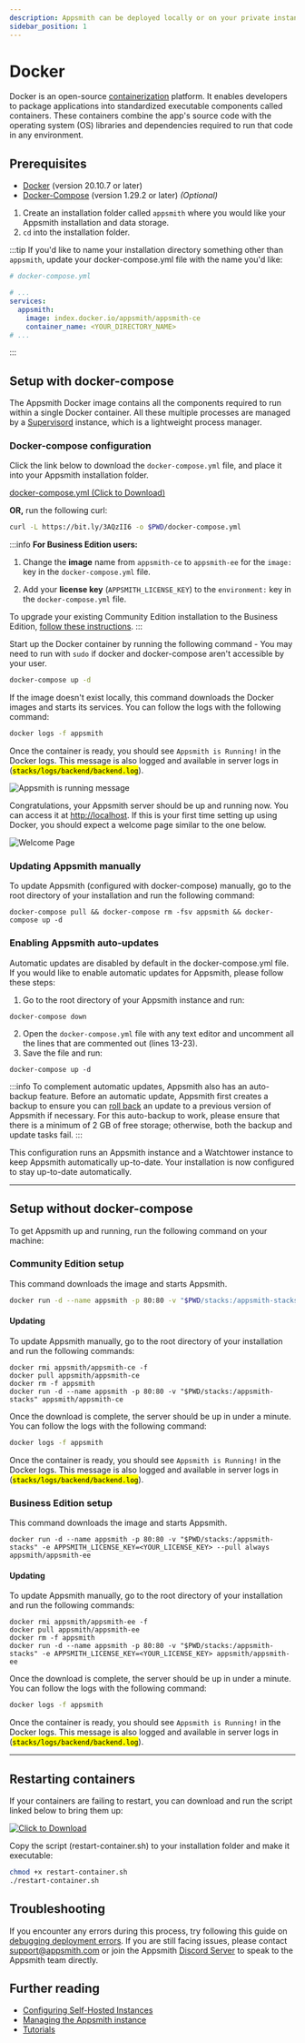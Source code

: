 ```yaml
---
description: Appsmith can be deployed locally or on your private instance using Docker
sidebar_position: 1
---
```


# Docker

Docker is an open-source [containerization](https://www.ibm.com/in-en/cloud/learn/containerization) platform. It enables developers to package applications into standardized executable components called containers. These containers combine the app's source code with the operating system (OS) libraries and dependencies required to run that code in any environment.

<object data="https://www.youtube.com/embed/Tde7GqE6FQQ?autoplay=0" width='750px' height='400px'></object> 

## Prerequisites

* [Docker](https://docs.docker.com/get-docker/) (version 20.10.7 or later)
* [Docker-Compose](https://docs.docker.com/compose/install/) (version 1.29.2 or later) _(Optional)_

1. Create an installation folder called `appsmith` where you would like your Appsmith installation and data storage.
2. `cd` into the installation folder.

:::tip
If you'd like to name your installation directory something other than `appsmith`, update your docker-compose.yml file with the name you'd like:
```yml
# docker-compose.yml

# ...
services:
  appsmith:
    image: index.docker.io/appsmith/appsmith-ce
    container_name: <YOUR_DIRECTORY_NAME>
# ...
```
:::

## Setup with docker-compose

The Appsmith Docker image contains all the components required to run within a single Docker container. All these multiple processes are managed by a [Supervisord](http://supervisord.org/) instance, which is a lightweight process manager.

### Docker-compose configuration

Click the link below to download the `docker-compose.yml` file, and place it into your Appsmith installation folder.

<a target="_blank" href='/img/docker-compose_(3).yml' download="docker-compose_(3).yml">docker-compose.yml (Click to Download)</a>

**OR,** run the following curl:

```bash
curl -L https://bit.ly/3AQzII6 -o $PWD/docker-compose.yml
```

:::info
**For Business Edition users:**

1. Change the **image** name from `appsmith-ce` to `appsmith-ee` for the `image:` key in the `docker-compose.yml` file.

2. Add your **license key** (`APPSMITH_LICENSE_KEY`) to the `environment:` key in the `docker-compose.yml` file.

To upgrade your existing Community Edition installation to the Business Edition, [follow these instructions](../../upgrade-to-business-edition/).
:::

Start up the Docker container by running the following command - You may need to run with `sudo` if docker and docker-compose aren't accessible by your user.

```bash
docker-compose up -d
```

If the image doesn't exist locally, this command downloads the Docker images and starts its services. You can follow the logs with the following command:

```bash
docker logs -f appsmith
```

Once the container is ready, you should see `Appsmith is Running!` in the Docker logs. This message is also logged and available in server logs in (<mark>`stacks/logs/backend/backend.log`</mark>).

![Appsmith is running message](/img/InstallationGuides__Docker__AppsmithRunningMessage.png)

Congratulations, your Appsmith server should be up and running now. You can access it at [http://localhost](http://localhost). If this is your first time setting up using Docker, you should expect a welcome page similar to the one below.

![Welcome Page](</img/image_(1)_(1).png>)

### Updating Appsmith manually

To update Appsmith (configured with docker-compose) manually, go to the root directory of your installation and run the following command:

```
docker-compose pull && docker-compose rm -fsv appsmith && docker-compose up -d
```

### Enabling Appsmith auto-updates

Automatic updates are disabled by default in the docker-compose.yml file. If you would like to enable automatic updates for Appsmith, please follow these steps:

1. Go to the root directory of your Appsmith instance and run:

```
docker-compose down
```

2. Open the `docker-compose.yml` file with any text editor and uncomment all the lines that are commented out (lines 13-23).
3. Save the file and run:

```
docker-compose up -d
```

:::info
To complement automatic updates, Appsmith also has an auto-backup feature. Before an automatic update, Appsmith first creates a backup to ensure you can [roll back](/getting-started/setup/instance-management/appsmithctl#restore-appsmith-instance) an update to a previous version of Appsmith if necessary. For this auto-backup to work, please ensure that there is a minimum of 2 GB of free storage; otherwise, both the backup and update tasks fail.
:::

This configuration runs an Appsmith instance and a Watchtower instance to keep Appsmith automatically up-to-date. Your installation is now configured to stay up-to-date automatically.

---

## Setup without docker-compose

To get Appsmith up and running, run the following command on your machine:

### Community Edition setup

This command downloads the image and starts Appsmith.

```bash
docker run -d --name appsmith -p 80:80 -v "$PWD/stacks:/appsmith-stacks" --pull always appsmith/appsmith-ce
```

#### Updating

To update Appsmith manually, go to the root directory of your installation and run the following commands:

```
docker rmi appsmith/appsmith-ce -f
docker pull appsmith/appsmith-ce
docker rm -f appsmith
docker run -d --name appsmith -p 80:80 -v "$PWD/stacks:/appsmith-stacks" appsmith/appsmith-ce
```

Once the download is complete, the server should be up in under a minute. You can follow the logs with the following command:

```bash
docker logs -f appsmith
```

Once the container is ready, you should see `Appsmith is Running!` in the Docker logs. This message is also logged and available in server logs in (<mark>`stacks/logs/backend/backend.log`</mark>).

### Business Edition setup

This command downloads the image and starts Appsmith.

```
docker run -d --name appsmith -p 80:80 -v "$PWD/stacks:/appsmith-stacks" -e APPSMITH_LICENSE_KEY=<YOUR_LICENSE_KEY> --pull always appsmith/appsmith-ee
```

#### Updating

To update Appsmith manually, go to the root directory of your installation and run the following commands:

```
docker rmi appsmith/appsmith-ee -f
docker pull appsmith/appsmith-ee
docker rm -f appsmith
docker run -d --name appsmith -p 80:80 -v "$PWD/stacks:/appsmith-stacks" -e APPSMITH_LICENSE_KEY=<YOUR_LICENSE_KEY> appsmith/appsmith-ee
```

Once the download is complete, the server should be up in under a minute. You can follow the logs with the following command:

```bash
docker logs -f appsmith
```

Once the container is ready, you should see `Appsmith is Running!` in the Docker logs. This message is also logged and available in server logs in (<mark>`stacks/logs/backend/backend.log`</mark>).

---

## Restarting containers

If your containers are failing to restart, you can download and run the script linked below to bring them up:

<div class="downloadAssets">
    <a target="_blank" download="restart-container.sh" href="/img/restart-container.sh">
     <img src="/img/FileDownload.png" alt="Click to Download"/>
    </a>
</div>

Copy the script (restart-container.sh) to your installation folder and make it executable:

```bash
chmod +x restart-container.sh
./restart-container.sh
```

## Troubleshooting

If you encounter any errors during this process, try following this guide on [debugging deployment errors](../../../../help-and-support/troubleshooting-guide/deployment-errors.md). If you are still facing issues, please contact [support@appsmith.com](mailto:support@appsmith.com) or join the Appsmith [Discord Server](https://discord.com/invite/rBTTVJp) to speak to the Appsmith team directly.

## Further reading

* [Configuring Self-Hosted Instances](../../instance-configuration/#configuring-docker-installations)
* [Managing the Appsmith instance](../../instance-management/)
* [Tutorials](../../../../learning-and-resources/tutorials/)
